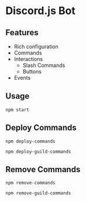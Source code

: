 # Discord.js Bot

## Features

- Rich configuration
- Commands
- Interactions
	- Slash Commands
	- Buttons
- Events

## Usage

```
npm start
```

## Deploy Commands

```
npm deploy-commands
```

```
npm deploy-guild-commands
```

## Remove Commands

```
npm remove-commands
```

```
npm remove-guild-commands
```